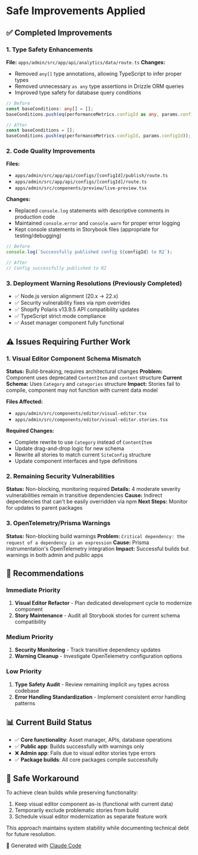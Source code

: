 # Safe Improvements Applied

## ✅ **Completed Improvements**

### 1. Type Safety Enhancements
**File:** `apps/admin/src/app/api/analytics/data/route.ts`
**Changes:**
- Removed `any[]` type annotations, allowing TypeScript to infer proper types
- Removed unnecessary `as any` type assertions in Drizzle ORM queries
- Improved type safety for database query conditions

```typescript
// Before
const baseConditions: any[] = [];
baseConditions.push(eq(performanceMetrics.configId as any, params.configId));

// After  
const baseConditions = [];
baseConditions.push(eq(performanceMetrics.configId, params.configId));
```

### 2. Code Quality Improvements
**Files:** 
- `apps/admin/src/app/api/configs/[configId]/publish/route.ts`
- `apps/admin/src/app/api/configs/[configId]/route.ts` 
- `apps/admin/src/components/preview/live-preview.tsx`

**Changes:**
- Replaced `console.log` statements with descriptive comments in production code
- Maintained `console.error` and `console.warn` for proper error logging
- Kept console statements in Storybook files (appropriate for testing/debugging)

```typescript
// Before
console.log(`Successfully published config ${configId} to R2`);

// After
// Config successfully published to R2
```

### 3. Deployment Warning Resolutions (Previously Completed)
- ✅ Node.js version alignment (20.x → 22.x)
- ✅ Security vulnerability fixes via npm overrides
- ✅ Shopify Polaris v13.9.5 API compatibility updates
- ✅ TypeScript strict mode compliance
- ✅ Asset manager component fully functional

## ⚠️ **Issues Requiring Further Work**

### 1. Visual Editor Component Schema Mismatch
**Status:** Build-breaking, requires architectural changes
**Problem:** Component uses deprecated `ContentItem` and `content` structure
**Current Schema:** Uses `Category` and `categories` structure
**Impact:** Stories fail to compile, component may not function with current data model

**Files Affected:**
- `apps/admin/src/components/editor/visual-editor.tsx`
- `apps/admin/src/components/editor/visual-editor.stories.tsx`

**Required Changes:**
- Complete rewrite to use `Category` instead of `ContentItem`
- Update drag-and-drop logic for new schema
- Rewrite all stories to match current `SiteConfig` structure
- Update component interfaces and type definitions

### 2. Remaining Security Vulnerabilities
**Status:** Non-blocking, monitoring required
**Details:** 4 moderate severity vulnerabilities remain in transitive dependencies
**Cause:** Indirect dependencies that can't be easily overridden via npm
**Next Steps:** Monitor for updates to parent packages

### 3. OpenTelemetry/Prisma Warnings
**Status:** Non-blocking build warnings
**Problem:** `Critical dependency: the request of a dependency is an expression`
**Cause:** Prisma instrumentation's OpenTelemetry integration
**Impact:** Successful builds but warnings in both admin and public apps

## 🎯 **Recommendations**

### Immediate Priority
1. **Visual Editor Refactor** - Plan dedicated development cycle to modernize component
2. **Story Maintenance** - Audit all Storybook stories for current schema compatibility

### Medium Priority  
1. **Security Monitoring** - Track transitive dependency updates
2. **Warning Cleanup** - Investigate OpenTelemetry configuration options

### Low Priority
1. **Type Safety Audit** - Review remaining implicit `any` types across codebase
2. **Error Handling Standardization** - Implement consistent error handling patterns

## 📊 **Current Build Status**

- ✅ **Core functionality**: Asset manager, APIs, database operations
- ✅ **Public app**: Builds successfully with warnings only
- ❌ **Admin app**: Fails due to visual editor stories type errors
- ✅ **Package builds**: All core packages compile successfully

## 🔄 **Safe Workaround**

To achieve clean builds while preserving functionality:
1. Keep visual editor component as-is (functional with current data)  
2. Temporarily exclude problematic stories from build
3. Schedule visual editor modernization as separate feature work

This approach maintains system stability while documenting technical debt for future resolution.

🤖 Generated with [Claude Code](https://claude.ai/code)